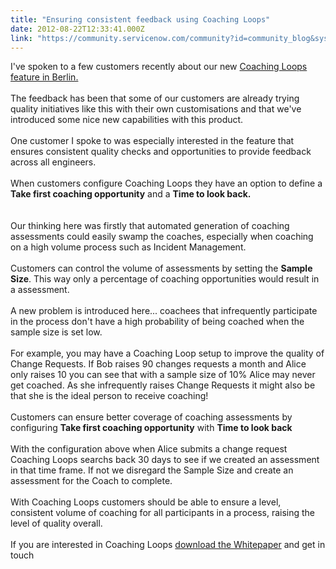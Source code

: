 ```yaml
---
title: "Ensuring consistent feedback using Coaching Loops"
date: 2012-08-22T12:33:41.000Z
link: "https://community.servicenow.com/community?id=community_blog&sys_id=1e4d2229dbd0dbc01dcaf3231f9619fe"
---
```

<p>I've spoken to a few customers recently about our new <a title="ki.servicenow.com/index.php?title=Coaching_Loops" href="http://wiki.servicenow.com/index.php?title=Coaching_Loops">Coaching Loops feature in Berlin.</a><br /><br />The feedback has been that some of our customers are already trying quality initiatives like this with their own customisations and that we've introduced some nice new capabilities with this product.<br /><br />One customer I spoke to was especially interested in the feature that ensures consistent quality checks and opportunities to provide feedback across all engineers.<br /><br />When customers configure Coaching Loops they have an option to define a <b>Take first coaching opportunity</b> and a <b>Time to look back.</b><br /><br /><img  alt="" class="jive-image" src="d603d582db94d304b322f4621f961916.iix" /><br /><br />Our thinking here was firstly that automated generation of coaching assessments could easily swamp the coaches, especially when coaching on a high volume process such as Incident Management.<br /><br />Customers can control the volume of assessments by setting the <b>Sample Size</b>. This way only a percentage of coaching opportunities would result in a assessment.<br /><br />A new problem is introduced here... coachees that infrequently participate in the process don't have a high probability of being coached when the sample size is set low.<br /><br />For example, you may have a Coaching Loop setup to improve the quality of Change Requests. If Bob raises 90 changes requests a month and Alice only raises 10 you can see that with a sample size of 10% Alice may never get coached. As she infrequently raises Change Requests it might also be that she is the ideal person to receive coaching!<br /><br />Customers can ensure better coverage of coaching assessments by configuring <b>Take first coaching opportunity</b> with <b>Time to look back</b><br /><br />With the configuration above when Alice submits a change request Coaching Loops searchs back 30 days to see if we created an assessment in that time frame. If not we disregard the Sample Size and create an assessment for the Coach to complete.<br /><br />With Coaching Loops customers should be able to ensure a level, consistent volume of coaching for all participants in a process, raising the level of quality overall.<br /><br />If you are interested in Coaching Loops <a title="mmunity.servicenow.com/blog/simonmorris/increasing-process-performance-using-feedback-loops" href="http://community.servicenow.com/blog/simonmorris/increasing-process-performance-using-feedback-loops">download the Whitepaper</a> and get in touch</p>